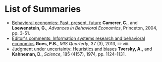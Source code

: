# List of Summaries

- [Behavioral economics: Past, present, future](https://github.com/lc1915/paper_summaries/blob/master/Behavioral%20economics-%20Past%2C%20present%2C%20future.md)
**Camerer, C.**, and **Loewenstein, G.**, *Advances in Behavioral Economics*, Princeton, 2004, pp. 3-51.
- [Editor's comments: Information systems research and behavioral economics](https://github.com/lc1915/paper_summaries/blob/master/Editor's%20comments-%20Information%20systems%20research%20and%20behavioral%20economics.md)
**Goes, P.B.**, *MIS Quarterly*, 37 (3), 2013, iii-viii.
- [Judgment under uncertainty: Heuristics and biases](https://github.com/lc1915/paper_summaries/blob/master/Judgment%20under%20uncertainty-%20Heuristics%20and%20biases.md)
**Tversky, A.**, and **Kahneman, D.**, *Science*, 185 (4157), 1974, pp. 1124-1131.
